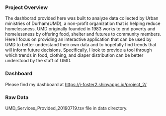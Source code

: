 ### Project Overview

The dashborad provided here was built to analyze data collected by Urban ministries of Durham(UMD), a non-profit organization that is helping reduce homelessness. UMD originally founded in 1983 works to end poverty and homelessness by offering food, shelter and futures to community members. Here I focus on providing an interactive application that can be used by UMD to better understand their own data and to hopefully find trends that will inform future decisions. Specifically, I look to provide a tool through which trends in food, clothing, and diaper distribution can be better understood by the staff of UMD. 

### Dashboard

Please find my dashboard at https://j-foster2.shinyapps.io/project_2/

### Raw Data

UMD_Services_Provided_20190719.tsv file in data directory.
